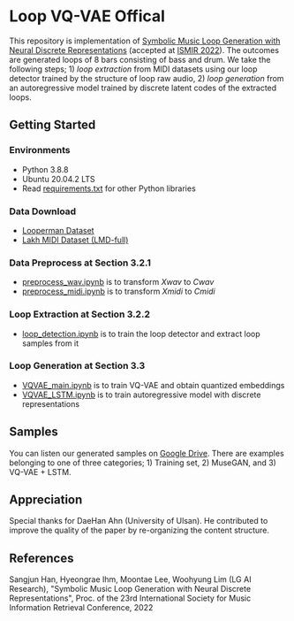 # Loop VQ-VAE Offical

This repository is implementation of [Symbolic Music Loop Generation with Neural Discrete Representations](https://arxiv.org/abs/2208.05605) (accepted at [ISMIR 2022](https://ismir2022.ismir.net/)). The outcomes are generated loops of 8 bars consisting of bass and drum. We take the following steps; 1) *loop extraction* from MIDI datasets using our loop detector trained by the structure of loop raw audio, 2) *loop generation* from an autoregressive model trained by discrete latent codes of the extracted loops.

## Getting Started

### Environments

* Python 3.8.8
* Ubuntu 20.04.2 LTS
* Read [requirements.txt](/requirements.txt) for other Python libraries

### Data Download

* [Looperman Dataset](https://www.looperman.com)
* [Lakh MIDI Dataset (LMD-full)](https://colinraffel.com/projects/lmd/)

### Data Preprocess at Section 3.2.1

* [preprocess_wav.ipynb](/preprocess_wav.ipynb) is to transform *Xwav* to *Cwav*
* [preprocess_midi.ipynb](/preprocess_midi.ipynb) is to transform *Xmidi* to *Cmidi*

### Loop Extraction at Section 3.2.2

* [loop_detection.ipynb](/loop_detecton.ipynb) is to train the loop detector and extract loop samples from it

### Loop Generation at Section 3.3

* [VQVAE_main.ipynb](/VQVAE_main.ipynb) is to train VQ-VAE and obtain quantized embeddings
* [VQVAE_LSTM.ipynb](/VQVAE_LSTM.ipynb) is to train autoregressive model with discrete representations

## Samples
You can listen our generated samples on [Google Drive](https://drive.google.com/drive/folders/1cZmeQUJRiI0964cSynKkoSp5Gg2YJPZj?usp=sharing). There are examples belonging to one of three categories; 1) Training set, 2) MuseGAN, and 3) VQ-VAE + LSTM.

## Appreciation
Special thanks for DaeHan Ahn (University of Ulsan). He contributed to improve the quality of the paper by re-organizing the content structure.

## References
Sangjun Han, Hyeongrae Ihm, Moontae Lee, Woohyung Lim (LG AI Research), "Symbolic Music Loop Generation with Neural Discrete Representations", Proc. of the 23rd International Society for Music Information Retrieval Conference, 2022

